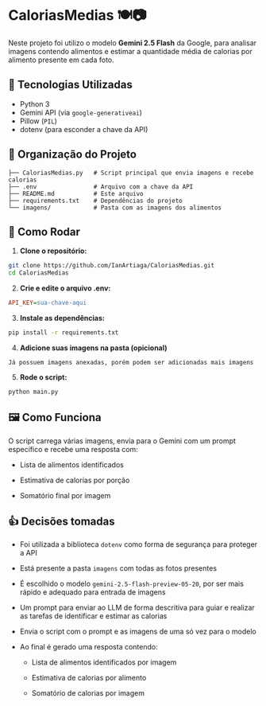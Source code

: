 # CaloriasMedias 🍽️📷

Neste projeto foi utilizo o modelo **Gemini 2.5 Flash** da Google, para analisar imagens contendo alimentos e estimar a quantidade média de calorias por alimento presente em cada foto.

## 🔧 Tecnologias Utilizadas

- Python 3
- Gemini API (via `google-generativeai`)
- Pillow (`PIL`)
- dotenv (para esconder a chave da API)

## 📂 Organização do Projeto

```
├── CaloriasMedias.py   # Script principal que envia imagens e recebe calorias
├── .env                # Arquivo com a chave da API 
├── README.md           # Este arquivo
├── requirements.txt    # Dependências do projeto
└── imagens/            # Pasta com as imagens dos alimentos
```

## 🚀 Como Rodar

1. **Clone o repositório:**

```bash
git clone https://github.com/IanArtiaga/CaloriasMedias.git
cd CaloriasMedias
```

2. **Crie e edite o arquivo .env:**

```ini
API_KEY=sua-chave-aqui
```

3. **Instale as dependências:**

```bash
pip install -r requirements.txt
```

4. **Adicione suas imagens na pasta (opicional)**

```
Já possuem imagens anexadas, porém podem ser adicionadas mais imagens
```

5. **Rode o script:**

```bash
python main.py
```

## 🖼️ Como Funciona

O script carrega várias imagens, envia para o Gemini com um prompt específico e recebe uma resposta com:

* Lista de alimentos identificados

* Estimativa de calorias por porção

* Somatório final por imagem

## 👍 Decisões tomadas

* Foi utilizada a biblioteca `dotenv` como forma de segurança para proteger a API

* Está presente a pasta `imagens` com todas as fotos presentes

* É escolhido o modelo `gemini-2.5-flash-preview-05-20`, por ser mais rápido e adequado para entrada de imagens

* Um prompt para enviar ao LLM de forma descritiva para guiar e realizar as tarefas de identificar e estimar as calorias

* Envia o script com o prompt e as imagens de uma só vez para o modelo

* Ao final é gerado uma resposta contendo:
  
  - Lista de alimentos identificados por imagem
    
  - Estimativa de calorias por alimento
    
  - Somatório de calorias por imagem
